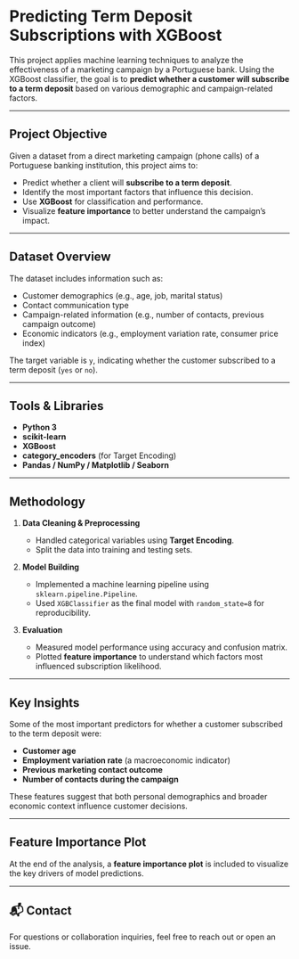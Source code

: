 # Predicting Term Deposit Subscriptions with XGBoost

This project applies machine learning techniques to analyze the effectiveness of a marketing campaign by a Portuguese bank. Using the XGBoost classifier, the goal is to **predict whether a customer will subscribe to a term deposit** based on various demographic and campaign-related factors.

---

## Project Objective

Given a dataset from a direct marketing campaign (phone calls) of a Portuguese banking institution, this project aims to:

- Predict whether a client will **subscribe to a term deposit**.
- Identify the most important factors that influence this decision.
- Use **XGBoost** for classification and performance.
- Visualize **feature importance** to better understand the campaign’s impact.

---

## Dataset Overview

The dataset includes information such as:

- Customer demographics (e.g., age, job, marital status)
- Contact communication type
- Campaign-related information (e.g., number of contacts, previous campaign outcome)
- Economic indicators (e.g., employment variation rate, consumer price index)

The target variable is `y`, indicating whether the customer subscribed to a term deposit (`yes` or `no`).

---

## Tools & Libraries

- **Python 3**
- **scikit-learn**
- **XGBoost**
- **category_encoders** (for Target Encoding)
- **Pandas / NumPy / Matplotlib / Seaborn**

---

## Methodology

1. **Data Cleaning & Preprocessing**
   - Handled categorical variables using **Target Encoding**.
   - Split the data into training and testing sets.
   
2. **Model Building**
   - Implemented a machine learning pipeline using `sklearn.pipeline.Pipeline`.
   - Used `XGBClassifier` as the final model with `random_state=8` for reproducibility.
   
3. **Evaluation**
   - Measured model performance using accuracy and confusion matrix.
   - Plotted **feature importance** to understand which factors most influenced subscription likelihood.

---

##  Key Insights

Some of the most important predictors for whether a customer subscribed to the term deposit were:

- **Customer age**
- **Employment variation rate** (a macroeconomic indicator)
- **Previous marketing contact outcome**
- **Number of contacts during the campaign**

These features suggest that both personal demographics and broader economic context influence customer decisions.

---

## Feature Importance Plot

At the end of the analysis, a **feature importance plot** is included to visualize the key drivers of model predictions.

---

## 📬 Contact

For questions or collaboration inquiries, feel free to reach out or open an issue.

